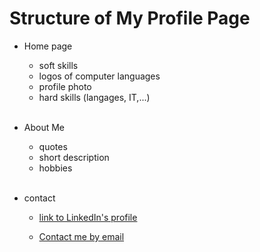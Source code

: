 # Structure of My Profile Page

* Home page 
  * soft skills
  * logos of computer languages
  * profile photo
  * hard skills (langages, IT,...)

  </br>

* About Me 
  * quotes 
  * short description   
  * hobbies

  </br>

* contact
  *  [link to LinkedIn's profile](https://www.linkedin.com/in/morgane-fanon/)

  * <a href="morganefanon1@gmail.com"> Contact me by email </a>
